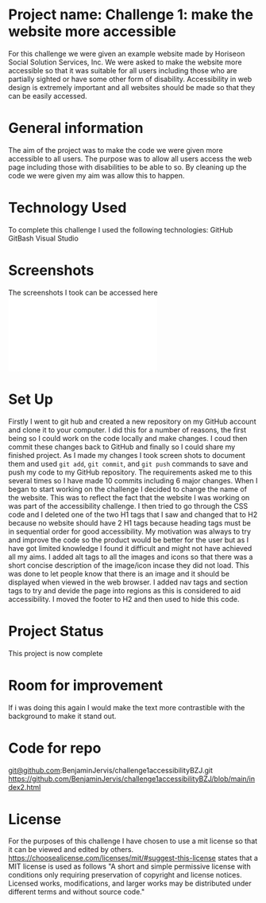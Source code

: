 # Project name: Challenge 1: make the website more accessible 

For this challenge we were given an example website made by Horiseon Social Solution Services, Inc. We were asked to make the website more accessible so that it was suitable for all users including those who are partially sighted or have some other form of disability. 
Accessibility in web design is extremely important and all websites should be made so that they can be easily accessed. 

# General information 

The aim of the project was to make the code we were given more accessible to all users. The purpose was to allow all users access the web page including those with disabilities to be able to so. 
By cleaning up the code we were given my aim was allow this to happen. 

# Technology Used

To complete this challenge I used the following technologies:
GitHub
GitBash
Visual Studio 

# Screenshots 

The screenshots I took can be accessed here ![screenshots of code that I changed](challenge1accessibilityBZJ/assets/screenshots.html)

# Set Up
Firstly I went to git hub and created a new repository on my GitHub account and clone it to your computer. I did this for a number of reasons, the first being so I could work on the code locally and make changes. I coud then commit these changes back to GitHub and finally so I could share my finished project. 
As I made my changes I took screen shots to document them and used `git add`, `git commit`, and `git push` commands to save and push my code to my GitHub repository.
The requirements asked me to this several times so I have made 10 commits including 6 major changes. 
When I began to start working on the challenge I decided to change the name of the website. This was to reflect the fact that the website I was working on was part of the accessibility challenge. I then tried to go through the CSS code and I deleted 
one of the two H1 tags that I saw and changed that to H2 because no website should have 2 H1 tags because heading tags must be in sequential order for good accessibility. 
My motivation was always to try and improve the code so the product would be better for the user but as I have got limited knowledge I found it difficult and might not have achieved all my aims. 
I added alt tags to all the images and icons so that there was a short concise description of the image/icon incase they did not load. This was done to let people know that there is an image and it should be displayed when viewed in the web browser. 
I added nav tags and section tags to try and devide the page into regions as this is considered to aid accessibility. I moved the footer to H2 and then used <!--->
to hide this code. 

# Project Status 
This project is now complete 

# Room for improvement 
If i was doing this again I would make the text more contrastible with the background to make it stand out. 

# Code for repo 
git@github.com:BenjaminJervis/challenge1accessibilityBZJ.git
https://github.com/BenjaminJervis/challenge1accessibilityBZJ/blob/main/index2.html

# License
For the purposes of this challenge I have chosen to use a mit license so that it can be viewed and edited by others. 
https://choosealicense.com/licenses/mit/#suggest-this-license states that a MIT license is used as follows "A short and simple permissive license with conditions only requiring preservation of copyright and license notices. Licensed works, modifications, 
and larger works may be distributed under different terms and without source code."